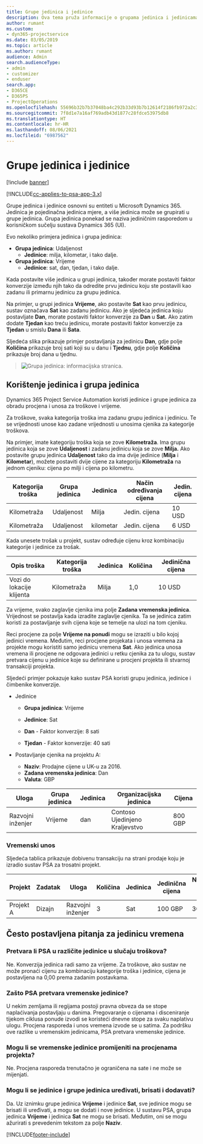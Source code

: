 ```yaml
---
title: Grupe jedinica i jedinice
description: Ova tema pruža informacije o grupama jedinica i jedinicama.
author: rumant
ms.custom:
- dyn365-projectservice
ms.date: 03/05/2019
ms.topic: article
ms.author: rumant
audience: Admin
search.audienceType:
- admin
- customizer
- enduser
search.app:
- D365CE
- D365PS
- ProjectOperations
ms.openlocfilehash: 55696b32b7b37048ba4c292b33d93b7b12614f2186fb972a2c3f3732e5512c82
ms.sourcegitcommit: 7f8d1e7a16af769adb43d1877c28fdce53975db8
ms.translationtype: HT
ms.contentlocale: hr-HR
ms.lasthandoff: 08/06/2021
ms.locfileid: "6987562"
---
```

# <a name="unit-groups-and-units"></a>Grupe jedinica i jedinice

[!include [banner](../includes/psa-now-project-operations.md)]

[!INCLUDE[cc-applies-to-psa-app-3.x](../includes/cc-applies-to-psa-app-3x.md)]

Grupe jedinica i jedinice osnovni su entiteti u Microsoft Dynamics 365. Jedinica je pojedinačna jedinica mjere, a više jedinica može se grupirati u grupe jedinica. Grupa jedinica ponekad se naziva jediničnim rasporedom u korisničkom sučelju sustava Dynamics 365 (UI). 

Evo nekoliko primjera jedinica i grupa jedinica:
 
- **Grupa jedinica**: Udaljenost 
    - **Jedinice**: milja, kilometar, i tako dalje.
- **Grupa jedinica**: Vrijeme
    - **Jedinice**: sat, dan, tjedan, i tako dalje. 

Kada postavite više jedinica u grupi jedinica, također morate postaviti faktor konverzije između njih tako da odredite prvu jedinicu koju ste postavili kao zadanu ili primarnu jedinicu za grupu jedinica. 

Na primjer, u grupi jedinica **Vrijeme**, ako postavite **Sat** kao prvu jedinicu, sustav označava **Sat** kao zadanu jedinicu. Ako je sljedeća jedinica koju postavljate **Dan**, morate postaviti faktor konverzije za **Dan** u **Sat.** Ako zatim dodate **Tjedan** kao treću jedinicu, morate postaviti faktor konverzije za **Tjedan** u smislu **Dana** ili **Sata**. 

Sljedeća slika prikazuje primjer postavljanja za jedinicu **Dan**, gdje polje **Količina** prikazuje broj sati koji su u danu i **Tjednu**, gdje polje **Količina** prikazuje broj dana u tjednu.

> ![Grupa jedinica: informacijska stranica.](media/advanced-2.png)

## <a name="using-units-and-unit-groups"></a>Korištenje jedinica i grupa jedinica

Dynamics 365 Project Service Automation koristi jedinice i grupe jedinica za obradu procjena i unosa za troškove i vrijeme. 

Za troškove, svaka kategorija troška ima zadanu grupu jedinica i jedinicu. Te se vrijednosti unose kao zadane vrijednosti u unosima cjenika za kategorije troškova. 

Na primjer, imate kategoriju troška koja se zove **Kilometraža**. Ima grupu jedinica koja se zove **Udaljenost** i zadanu jedinicu koja se zove **Milja.** Ako postavite grupu jedinica **Udaljenost** tako da ima dvije jedinice (**Milja** i **Kilometar**), možete postaviti dvije cijene za kategoriju **Kilometraža** na jednom cjeniku: cijena po milji i cijena po kilometru.

| Kategorija troška  | Grupa jedinica  | Jedinica      | Način određivanja cijena  | Jedin. cijena  |
|-------------------|---------------|-----------|-------------------|-------------------|
| Kilometraža           | Udaljenost      | Milja      | Jedin. cijena    | 10 USD            |
| Kilometraža           | Udaljenost      | kilometar | Jedin. cijena    |  6 USD            |

Kada unesete trošak u projekt, sustav određuje cijenu kroz kombinaciju kategorije i jedinice za trošak. 

| Opis troška        | Kategorija troška  | Jedinica  | Količina  | Jedinična cijena   |
|----------------------------|---------------------|-------|-----------|----------------|
| Vozi do lokacije klijenta | Kilometraža             | Milja  | 1,0        | 10 USD         |

Za vrijeme, svako zaglavlje cjenika ima polje **Zadana vremenska jedinica**. Vrijednost se postavlja kada izradite zaglavlje cjenika. Ta se jedinica zatim koristi za postavljanje svih cijena koje se temelje na ulozi na tom cjeniku.

Reci procjene za polje **Vrijeme na ponudi** mogu se izraziti u bilo kojoj jedinici vremena. Međutim, reci procjene projekata i unosa vremena za projekte mogu koristiti samo jedinicu vremena **Sat**. Ako jedinica unosa vremena ili procjene ne odgovara jedinici u retku cjenika za tu ulogu, sustav pretvara cijenu u jedinice koje su definirane u procjeni projekta ili stvarnoj transakciji projekta.

Sljedeći primjer pokazuje kako sustav PSA koristi grupu jedinica, jedinice i čimbenike konverzije.
- Jedinice

   - **Grupa jedinica**: Vrijeme 
   - **Jedinice**: Sat 
    
    - **Dan** - Faktor konverzije: 8 sati       
    - **Tjedan** - Faktor konverzije: 40 sati  
        
- Postavljanje cjenika na projektu A:

    - **Naziv**: Prodajne cijene u UK-u za 2016. 
    - **Zadana vremenska jedinica**: Dan 
    - **Valuta**: GBP

| Uloga      | Grupa jedinica | Jedinica | Organizacijska jedinica | Cijena   |
|-----------|------------|------|---------------------|---------|
| Razvojni inženjer | Vrijeme       | dan  | Contoso Ujedinjeno Kraljevstvo          | 800 GBP |

### <a name="time-entry"></a>Vremenski unos

Sljedeća tablica prikazuje dobivenu transakciju na strani prodaje koju je izradio sustav PSA za trosatni projekt.


| Projekt   | Zadatak    | Uloga      | Količina | Jedinica  | Jedinična cijena | Nenaplaćeni iznos prodaje |
|-----------|---------|-----------|----------|-------|------------|-----------------------|
| Projekt A | Dizajn  | Razvojni inženjer | 3        | Sat  | 100 GBP    | 300 GBP               |

## <a name="time-unit-faq"></a>Često postavljena pitanja za jedinicu vremena

### <a name="does-psa-convert-to-different-units-in-the-case-of-expenses"></a>Pretvara li PSA u različite jedinice u slučaju troškova?
Ne. Konverzija jedinica radi samo za vrijeme. Za troškove, ako sustav ne može pronaći cijenu za kombinaciju kategorije troška i jedinice, cijena je postavljena na 0,00 prema zadanim postavkama.

### <a name="why-does-psa-convert-time-units"></a>Zašto PSA pretvara vremenske jedinice?
U nekim zemljama ili regijama postoji pravna obveza da se stope naplaćivanja postavljaju u danima. Pregovaranje o cijenama i disceniranje tijekom ciklusa ponude izvodi se koristeći dnevne stope za svaku naplativu ulogu. Procjena rasporeda i unos vremena izvode se u satima. Za podršku ove razlike u vremenskim jedinicama, PSA pretvara vremenske jedinice.

### <a name="can-time-units-be-changed-on-project-estimates"></a>Mogu li se vremenske jedinice promijeniti na procjenama projekta?
Ne. Procjena rasporeda trenutačno je ograničena na sate i ne može se mijenjati.

### <a name="can-units-and-unit-groups-be-edited-deleted-and-added"></a>Mogu li se jedinice i grupe jedinica uređivati, brisati i dodavati?
Da. Uz iznimku grupe jedinica **Vrijeme** i jedinice **Sat**, sve jedinice mogu se brisati ili uređivati, a mogu se dodati i nove jedinice. U sustavu PSA, grupa jedinica **Vrijeme** i jedinica **Sat** ne mogu se brisati. Međutim, oni se mogu ažurirati s prevedenim tekstom za polje **Naziv**.


[!INCLUDE[footer-include](../includes/footer-banner.md)]